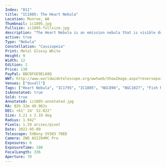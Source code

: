 ```yaml
---
Index: "011"
title: "IC1805: The Heart Nebula"
Location: Monroe, WA
Thumbnail: ic1805.jpg
Fullsize: ic1805-fullsize.jpg
description: "The Heart Nebula is an emission nebula that is visible due to glowing ionized hydrogen gas contrasted with lanes of dark dust. IC1805 hangs out next to Cassiopeia with its companions, the nearby Soul Nebula and the visually intersecting Fish Nebula. This image was captured with only a few minutes of exposure using a dualband seven-nanometer filter for Hydrogen Alpha and Oxygen II. The  Optolong L-eXtreme effectively filtered out light pollution while letting in the light emitted by Hydrogen Alpha to produce a dazzling image in a short period of time." 
active: true
Type: "Nebula"
Constellation: "Cassiopeia"
Print: Metal Glossy White
Height: 9
Width: 12
Edition: 1
Price: 130
PayPal: BBCBFGE9EL68Q
WWT: http://www.worldwidetelescope.org/wwtweb/ShowImage.aspx?reverseparity=True&scale=1.585937&name=ic1805-fullsize.jpg&imageurl=https://nova.astrometry.net/image/13997500&credits=Astrometry.net+User+(All+Rights+Reserved)&creditsUrl=&ra=37.682613&dec=61.463178&x=4107.4&y=2142.9&rotation=385.75&thumb=https://nova.astrometry.net/image/13997502
Venues: ["duvall"]
Tags: ["Heart Nebula", "IC1795", "IC1805", "NGC896", "NGC1027", "Fish Nebula"]
IsAnnotated: true
Sold: true
Annotated: ic1805-annotated.jpg
RA: 02h 32m 49.962s
DEC: +61° 24' 52.822"
Size: 3.21 x 2.19 deg
Radius: 1.942°
Pixels: 1.59 arcsec/pixel
Date: 2022-05-09
Telescope: SVBony SV503 70ED
Camera: ZWO ASI294MC Pro
Exposures: 6
ExposureTime: 180
FocalLength: 336
Aperture: 70
---
```

